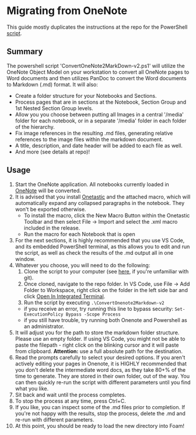 # Migrating from OneNote

This guide mostly duplicates the instructions at the repo for the PowerShell [script](https://github.com/nixsee/ConvertOneNote2MarkDown).

## Summary

The powershell script 'ConvertOneNote2MarkDown-v2.ps1' will utilize the OneNote Object Model on your workstation to convert all OneNote pages to Word documents and then utilizes PanDoc to convert the Word documents to Markdown (.md) format. It will also:

* Create a folder structure for your Notebooks and Sections.
* Process pages that are in sections at the Notebook, Section Group and 1st Nested Section Group levels.
* Allow you you choose between putting all Images in a central '/media' folder for each notebook, or in a separate '/media' folder in each folder of the hierarchy.
* Fix image references in the resulting .md files, generating relative references to the image files within the markdown document.
* A title, description, and date header will be added to each file as well.
* And more (see details at repo)!

## Usage

1. Start the OneNote application. All notebooks currently loaded in [OneNote](https://getonetastic.com/download) will be converted.
2. It is advised that you install [Onetastic](https://getonetastic.com/download) and the attached macro, which will automatically expand any collapsed paragraphs in the notebook. They won't be exported otherwise.
    * To install the macro, click the New Macro Button within the Onetastic Toolbar and then select File -> Import and select the .xml macro included in the release.
    * Run the macro for each Notebook that is open
3. For the next sections, it is highly recommended that you use VS Code, and its embedded PowerShell terminal, as this allows you to edit and run the script, as well as check the results of the .md output all in one window.
4. Whatever you choose, you will need to do the following:
   1. Clone the script to your computer (see [here](https://git-scm.com/book/en/v2/Git-Basics-Getting-a-Git-Repository), if you're unfamiliar with git).
   2. Once cloned, navigate to the repo folder. In VS Code, use File -> Add Folder to Workspace, right click on the folder in the left side bar and click [Open In Integrated Terminal](../../assets/images/migrating-one-note.png).
   3. Run the script by executing
```.\ConvertOnenote2Markdown-v2```
    * if you receive an error, try running this line to bypass security:
     ```Set-ExecutionPolicy Bypass -Scope Process```
    * if you still have trouble, try running both Onenote and Powershell as an administrator.
5. It will adjust you for the path to store the markdown folder structure. Please use an empty folder. If using VS Code, you might not be able to paste the filepath - right click on the blinking cursor and it will paste from clipboard. **Attention:** use a full absolute path for the destination.
6. Read the prompts carefully to select your desired options. If you aren't actively editing your pages in Onenote, it is HIGHLY recommended that you don't delete the intermediate word docs, as they take 80+% of the time to generate. They are stored in their own folder, out of the way. You can then quickly re-run the script with different parameters until you find what you like.
7. Sit back and wait until the process completes.
8. To stop the process at any time, press Ctrl+C.
9. If you like, you can inspect some of the .md files prior to completion. If you're not happy with the results, stop the process, delete the .md and re-run with different parameters.
10. At this point, you should be ready to load the new directory into Foam!
